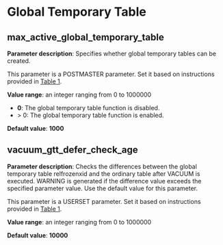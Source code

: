 # Global Temporary Table<a name="EN-US_TOPIC_0303812074"></a>

## max\_active\_global\_temporary\_table<a name="section18307271684"></a>

**Parameter description**: Specifies whether global temporary tables can be created.

This parameter is a POSTMASTER parameter. Set it based on instructions provided in  [Table 1](../DatabaseAdministrationGuide/resetting-parameters.md#en-us_topic_0283137176_en-us_topic_0237121562_en-us_topic_0059777490_t91a6f212010f4503b24d7943aed6d846).

**Value range**: an integer ranging from 0 to 1000000

-   **0**: The global temporary table function is disabled.
-   \> 0: The global temporary table function is enabled.

**Default value**:  **1000**

## vacuum\_gtt\_defer\_check\_age<a name="section13404223104214"></a>

**Parameter description**: Checks the differences between the global temporary table relfrozenxid and the ordinary table after VACUUM is executed. WARNING is generated if the difference value exceeds the specified parameter value. Use the default value for this parameter.

This parameter is a USERSET parameter. Set it based on instructions provided in  [Table 1](../DatabaseAdministrationGuide/resetting-parameters.md#en-us_topic_0283137176_en-us_topic_0237121562_en-us_topic_0059777490_t91a6f212010f4503b24d7943aed6d846).

**Value range**: an integer ranging from 0 to 1000000

**Default value**:  **10000**
